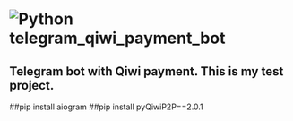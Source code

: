 # ![Python](https://img.shields.io/badge/python-3670A0?style=for-the-badge&logo=python&logoColor=ffdd54) telegram_qiwi_payment_bot

Telegram bot with Qiwi payment. This is my test project.
--------------------------
##pip install aiogram
##pip install pyQiwiP2P==2.0.1
